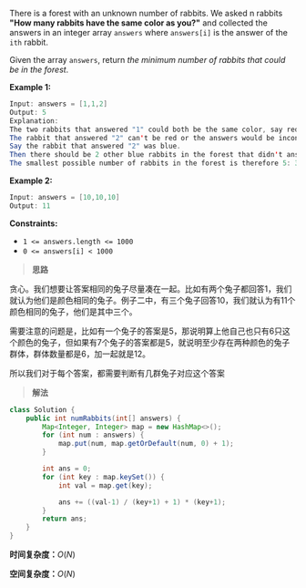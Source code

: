 There is a forest with an unknown number of rabbits. We asked n rabbits **"How many rabbits have the same color as you?"** and collected the answers in an integer array `answers` where `answers[i]` is the answer of the `ith` rabbit.

Given the array `answers`, return *the minimum number of rabbits that could be in the forest*.

 

**Example 1:**

```java
Input: answers = [1,1,2]
Output: 5
Explanation:
The two rabbits that answered "1" could both be the same color, say red.
The rabbit that answered "2" can't be red or the answers would be inconsistent.
Say the rabbit that answered "2" was blue.
Then there should be 2 other blue rabbits in the forest that didn't answer into the array.
The smallest possible number of rabbits in the forest is therefore 5: 3 that answered plus 2 that didn't.
```

**Example 2:**

```java
Input: answers = [10,10,10]
Output: 11
```

 

**Constraints:**

- `1 <= answers.length <= 1000`
- `0 <= answers[i] < 1000`



> **思路**

贪心。我们想要让答案相同的兔子尽量凑在一起。比如有两个兔子都回答1，我们就认为他们是颜色相同的兔子。例子二中，有三个兔子回答10，我们就认为有11个颜色相同的兔子，他们是其中三个。

需要注意的问题是，比如有一个兔子的答案是5，那说明算上他自己也只有6只这个颜色的兔子，但如果有7个兔子的答案都是5，就说明至少存在两种颜色的兔子群体，群体数量都是6，加一起就是12。

所以我们对于每个答案，都需要判断有几群兔子对应这个答案

> **解法**

```java
class Solution {
    public int numRabbits(int[] answers) {
        Map<Integer, Integer> map = new HashMap<>();
        for (int num : answers) {
            map.put(num, map.getOrDefault(num, 0) + 1);
        }

        int ans = 0;
        for (int key : map.keySet()) {
            int val = map.get(key);

            ans += ((val-1) / (key+1) + 1) * (key+1);
        }
        return ans;
    }
}
```

**时间复杂度：**$O(N)$

**空间复杂度：**$O(N)$
